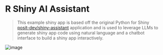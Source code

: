 # R Shiny AI Assistant

> This example shiny app is based off the original Python for Shiny [posit-dev/shiny-assistant](https://github.com/posit-dev/shiny-assistant)
> application and is used to leverage LLMs to generate shiny app code using natural language and a chatbot interface
> to build a shiny app interactively.

![image](https://github.com/user-attachments/assets/0a304723-fab8-45fc-87d1-a3c429e64492)


